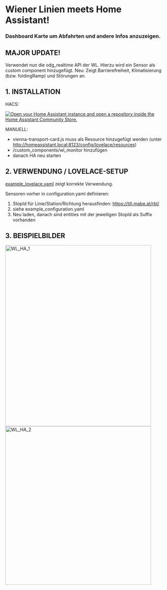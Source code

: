 # Wiener Linien meets Home Assistant! 

### Dashboard Karte um Abfahrten und andere Infos anzuzeigen.


## MAJOR UPDATE!

Verwendet nun die odg_realtime API der WL. Hierzu wird ein Sensor als custom component hinzugefügt.
Neu: Zeigt Barrierefreiheit, Klimatisierung (bzw. foldingRamp) und Störungen an.




## 1. INSTALLATION 

HACS:

<a href="https://my.home-assistant.io/redirect/hacs_repository/?owner=0Paul89&repository=vienna-transport-card" target="_blank" rel="noreferrer noopener"><img src="https://my.home-assistant.io/badges/hacs_repository.svg" alt="Open your Home Assistant instance and open a repository inside the Home Assistant Community Store." /></a>

MANUELL:

- vienna-transport-card.js muss als Resource hinzugefügt werden (unter http://homeassistant.local:8123/config/lovelace/resources)
- /custom_components/wl_monitor hinzufügen
- danach HA neu starten



## 2. VERWENDUNG / LOVELACE-SETUP

[example_lovelace.yaml](https://github.com/0Paul89/vienna-transport-card/blob/main/example_lovelace.yaml) zeigt korrekte Verwendung. 

Sensoren vorher in configuration.yaml definieren:

1. StopId für Linie/Station/Richtung herausfinden: https://till.mabe.at/rbl/ 
2. siehe example_configuration.yaml  
3. Neu laden, danach sind entities mit der jeweiligen StopId als Suffix vorhanden
   

## 3. BEISPIELBILDER

<img width="459" height="568" alt="WL_HA_1" src="https://github.com/user-attachments/assets/79c6cf4a-a509-422f-8406-ba222891b823" />

<img width="459" height="498" alt="WL_HA_2" src="https://github.com/user-attachments/assets/917432f4-40e2-4acf-97b7-0626ec7c06c3" />


